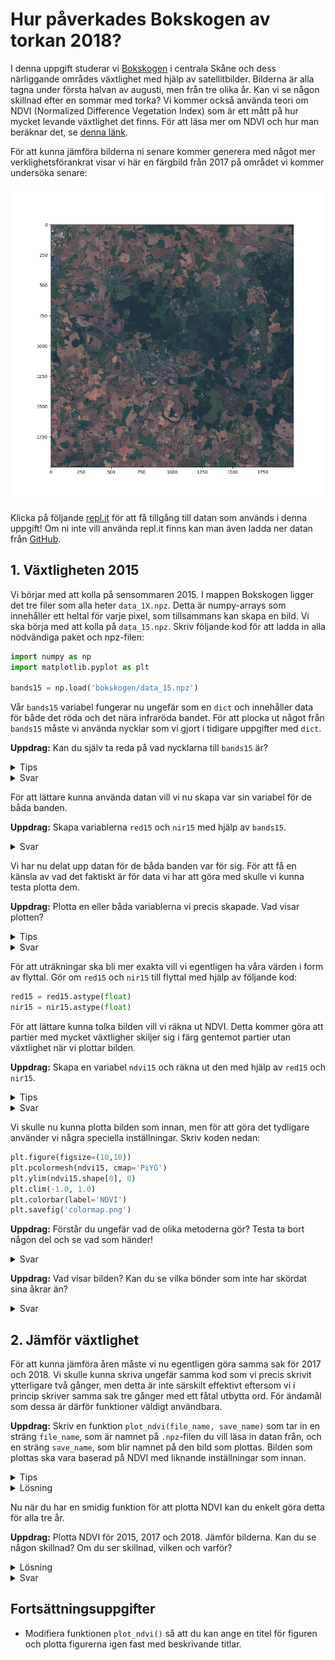 
# Hur påverkades Bokskogen av torkan 2018?
I denna uppgift studerar vi [Bokskogen](https://sv.wikipedia.org/wiki/Torups_rekreationsomr%C3%A5de) i centrala Skåne och dess närliggande områdes växtlighet med hjälp av satellitbilder. Bilderna är alla tagna under första halvan av augusti, men från tre olika år. Kan vi se någon skillnad efter en sommar med torka? Vi kommer också använda teori om NDVI (Normalized Difference Vegetation Index) som är ett mått på hur mycket levande växtlighet det finns. För att läsa mer om NDVI och hur man beräknar det, se [denna länk](https://en.wikipedia.org/wiki/Normalized_difference_vegetation_index#Rationale).

För att kunna jämföra bilderna ni senare kommer generera med något mer verklighetsförankrat visar vi här en färgbild från 2017 på området vi kommer undersöka senare:

![En färgbild över bokskogen.](tci_hd.png)

Klicka på följande [repl.it](https://repl.it/@OscarWiklund96/Bokskogen) för att få tillgång till datan som används i denna uppgift! Om ni inte vill använda repl.it finns kan man även ladda ner datan från [GitHub](https://github.com/lunduniversity/schoolprog-satellite-data/tree/master/drought/bokskogen).


## 1. Växtligheten 2015

Vi börjar med att kolla på sensommaren 2015. I mappen Bokskogen ligger det tre filer som alla heter `data_1X.npz`. Detta är numpy-arrays som innehåller ett heltal för varje pixel, som tillsammans kan skapa en bild. Vi ska börja med att kolla på `data_15.npz`. Skriv följande kod för att ladda in alla nödvändiga paket och npz-filen:

```python
import numpy as np
import matplotlib.pyplot as plt

bands15 = np.load('bokskogen/data_15.npz')
```
Vår `bands15` variabel fungerar nu ungefär som en `dict` och innehåller data för både det röda och det nära infraröda bandet. För att plocka ut något från `bands15` måste vi använda nycklar som vi gjort i tidigare uppgifter med `dict`.

**Uppdrag:** Kan du själv ta reda på vad nycklarna till `bands15` är? 

<details>
<summary markdown="span">
Tips
</summary>
<p>Du kan använda funktionerna <code>print(list())</code> tillsammans med metoden <code>keys()</code>
</p>
</details>

<details>
<summary markdown="span">
Svar
</summary>
<p><code>print(list(bands15.keys()))</code> ger nycklarna <code>"red"</code> och <code>"nir"</code> (nir = near-infrared)</p>
</details>

För att lättare kunna använda datan vill vi nu skapa var sin variabel för de båda banden.

**Uppdrag:** Skapa variablerna `red15` och `nir15` med hjälp av `bands15`. 


<details>
<summary markdown="span">
Svar
</summary>
<p><pre>red15 = bands15['red']
nir15 = bands15['nir']</pre>
</p>
</details>

Vi har nu delat upp datan för de båda banden var för sig. För att få en känsla av vad det faktiskt är för data vi har att göra med skulle vi kunna testa plotta dem.

**Uppdrag:** Plotta en eller båda variablerna vi precis skapade. Vad visar plotten? 

<details>
<summary markdown="span">
Tips
</summary>
<p><pre>plt.imshow(red15)
plt.savefig('red15.png')</pre>
</p>
</details>

<details>
<summary markdown="span">
Svar
</summary>
<p>Plotten visar en bild över Bokskogen med närliggande åkrar och sjöar. Bilderna består endast av ljus från röda respektive nära infraröda bandet, vilket gör att det blir svårt att se vad de föreställer.
</p>
</details>

För att uträkningar ska bli mer exakta vill vi egentligen ha våra värden i form av flyttal. Gör om `red15` och `nir15` till flyttal med hjälp av följande kod:

```python
red15 = red15.astype(float)
nir15 = nir15.astype(float)
```

För att lättare kunna tolka bilden vill vi räkna ut NDVI. Detta kommer göra att partier med mycket växtligher skiljer sig i färg gentemot partier utan växtlighet när vi plottar bilden.

**Uppdrag:** Skapa en variabel `ndvi15` och räkna ut den med hjälp av `red15` och `nir15`.

<details>
<summary markdown="span">
Tips
</summary>
<p>
NDVI kan bestämmas genom ekvationen <code>ndvi = (nir-red)/(nir+red)</code>
</p>
</details>

<details>
<summary markdown="span">
Svar
</summary>
<p>
<code>ndvi15 = (nir15-red15)/(nir15+red15)</code>
</p>
</details>

Vi skulle nu kunna plotta bilden som innan, men för att göra det tydligare använder vi några speciella inställningar. Skriv koden nedan: 

```python
plt.figure(figsize=(10,10))
plt.pcolormesh(ndvi15, cmap='PiYG')
plt.ylim(ndvi15.shape[0], 0)
plt.clim(-1.0, 1.0)
plt.colorbar(label='NDVI')
plt.savefig('colormap.png')
```
**Uppdrag:** Förstår du ungefär vad de olika metoderna gör? Testa ta bort någon del och se vad som händer!

<details>
<summary markdown="span">
Svar
</summary>
<p><ul>
<li><code>plt.figure(figsize=(10,10))</code> skapar en ny figur som har storleken 10\*10 inches (tum).</li>
<li><code>plt.pcolormesh(ndvi15, cmap='PiYG')</code> skapar en färgplot av arrayen som matas in, i detta fallet <code>ndvi15</code>. En färgplot innebär att programmet tar arrayen och läser in den som en bild, och varje värde anger färgen på en pixel. Hur färgerna fördelas kan man ange med <code>cmap</code>-parametern.
</li>
<li><code>plt.ylim(ndvi.shape[0], 0)</code> sätter gränserna för y-axeln. Om vi inte skulle använt detta skulle bilden hamnat upp och ner (testa att ta bort denna och se vad som händer). Detta är för att x-axeln och y-axeln för <code>pcolormesh()</code> börjar nere i vänstra hörnet och ökar till höger respektivt uppåt. Men arrayer börjar uppe i vänstra hörnet och ökar till höger respektive nedåt. <code>ndvi.shape[0]</code> ger oss antalet rader i <code>ndvi</code> så vad vi egentligen gör med <code>plt.ylim(ndvi.shape[0], 0)</code> är att säga till programmet att börja plotta rad <code>ndvi.shape[0]</code> till <code>0</code>, vilket gör bilden rättvänd.</li>
<li><code>plt.clim(-1.0, 1.0)</code> sätter gränserna för färgskalan. Anledningen till att vi sätter -1 till 1 är att NDVI-värden alltid är mellan -1 och 1. Skulle vi inte gjort detta är det de största repektive minsta värdena i <code>ndvi15</code> som sätter gränserna för färgskalan. Detta ger en omotiverad kontrast. </li>
<li><code>plt.colorbar(label='NDVI')</code> gör att vi får ett fält på sidan grafen som illustrerar färgskalan. Vi anger också att det ska stå NDVI bredvid fältet.</li>
<li>Slutligen använder vi <code>plt.savefig('colormap.png')</code> som helt enkelt sparar grafen till filen <code>colormap.png</code>.</li>
</ul>
</p>
</details>

**Uppdrag:** Vad visar bilden? Kan du se vilka bönder som inte har skördat sina åkrar än?

<details>
<summary markdown="span">
Svar
</summary>
<p>
En grön åker tyder på att det finns växtlighet där, medan en vitare åker tyder på att det finns låg växtlighet och att åkern troligtvis är skördad. 
</p>
</details>


## 2. Jämför växtlighet
För att kunna jämföra åren måste vi nu egentligen göra samma sak för 2017 och 2018. Vi skulle kunna skriva ungefär samma kod som vi precis skrivit ytterligare två gånger, men detta är inte särskilt effektivt eftersom vi i princip skriver samma sak tre gånger med ett fåtal utbytta ord. För ändamål som dessa är därför funktioner väldigt användbara. 

**Uppdrag:** Skriv en funktion `plot_ndvi(file_name, save_name)` som tar in en sträng `file_name`, som är namnet på `.npz`-filen du vill läsa in datan från, och en sträng `save_name`, som blir namnet på den bild som plottas. Bilden som plottas ska vara baserad på NDVI med liknande inställningar som innan. 

<details>
<summary markdown="span">
Tips
</summary>
<p>
Du kan återanvända väldigt stor del av den kod du redan skrivit. 
</p>
</details>

<details><summary markdown="span">Lösning</summary>
<p>
<pre><code>def plot_ndvi(file_name, save_name):
  bands = np.load(file_name)
  red = bands['red'].astype(float)
  nir = bands['nir'].astype(float)
  ndvi = (nir-red) / (nir+red)
  plt.figure(figsize=(10,10))
  plt.pcolormesh(ndvi, cmap='PiYG')
  plt.ylim(ndvi.shape[0], 0)
  plt.clim(-1.0, 1.0)
  plt.colorbar(label='NDVI')
  plt.savefig(save_name)</code></pre>
</details>


Nu när du har en smidig funktion för att plotta NDVI kan du enkelt göra detta för alla tre år.

**Uppdrag:** Plotta NDVI för 2015, 2017 och 2018. Jämför bilderna. Kan du se någon skillnad? Om du ser skillnad, vilken och varför?

<details><summary markdown="span">Lösning</summary>
<p>
<pre><code>plot_ndvi("bokskogen/data_15.npz", "bok15.png")
plot_ndvi("bokskogen/data_17.npz", "bok17.png")
plot_ndvi("bokskogen/data_18.npz", "bok18.png")
</code></pre>
</details>

<details><summary markdown="span">Svar</summary>
<p>
Torkan 2018 hade sin påverkan på växtligheten. Om du kollar på åkrarna ser du att växtligheten inte är i närheten av de tidigare åren. Det ser ut som att många bönder blev tvugna att skörda de grödor som klarade sig mycket tidigare på grund av torkan. Man kan även se på själva skogen att växtligheten har sjunkit då den inte framstår som lika grön.
</details>

## Fortsättningsuppgifter
- Modifiera funktionen `plot_ndvi()` så att du kan ange en titel för figuren och plotta figurerna igen fast med beskrivande titlar.

